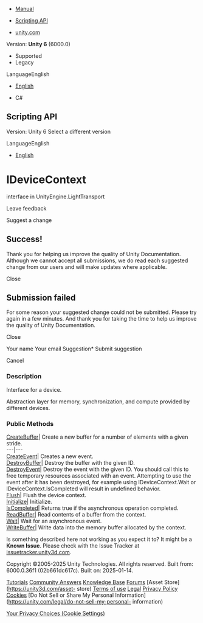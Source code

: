 [ ]()

  * [Manual](../Manual/index.html)
  * [Scripting API](../ScriptReference/index.html)

  * [unity.com](https://unity.com/)

Version: **Unity 6** (6000.0)

  * Supported
  * Legacy

LanguageEnglish

  * [English]()

  * C#

[ ](https://docs.unity3d.com)

## Scripting API

Version: Unity 6 Select a different version

LanguageEnglish

  * [English]()

# IDeviceContext

interface in UnityEngine.LightTransport

Leave feedback

Suggest a change

## Success!

Thank you for helping us improve the quality of Unity Documentation. Although
we cannot accept all submissions, we do read each suggested change from our
users and will make updates where applicable.

Close

## Submission failed

For some reason your suggested change could not be submitted. Please <a>try
again</a> in a few minutes. And thank you for taking the time to help us
improve the quality of Unity Documentation.

Close

Your name Your email Suggestion* Submit suggestion

Cancel

[ ]()

### Description

Interface for a device.

Abstraction layer for memory, synchronization, and compute provided by
different devices.

### Public Methods

[CreateBuffer](LightTransport.IDeviceContext.CreateBuffer.html)| Create a new
buffer for a number of elements with a given stride.  
---|---  
[CreateEvent](LightTransport.IDeviceContext.CreateEvent.html)| Creates a new
event.  
[DestroyBuffer](LightTransport.IDeviceContext.DestroyBuffer.html)| Destroy the
buffer with the given ID.  
[DestroyEvent](LightTransport.IDeviceContext.DestroyEvent.html)| Destroy the
event with the given ID. You should call this to free temporary resources
associated with an event. Attempting to use the event after it has been
destroyed, for example using IDeviceContext.Wait or IDeviceContext.IsCompleted
will result in undefined behavior.  
[Flush](LightTransport.IDeviceContext.Flush.html)| Flush the device context.  
[Initialize](LightTransport.IDeviceContext.Initialize.html)| Initialize.  
[IsCompleted](LightTransport.IDeviceContext.IsCompleted.html)| Returns true if
the asynchronous operation completed.  
[ReadBuffer](LightTransport.IDeviceContext.ReadBuffer.html)| Read contents of
a buffer from the context.  
[Wait](LightTransport.IDeviceContext.Wait.html)| Wait for an asynchronous
event.  
[WriteBuffer](LightTransport.IDeviceContext.WriteBuffer.html)| Write data into
the memory buffer allocated by the context.  
  
Is something described here not working as you expect it to? It might be a
**Known Issue**. Please check with the Issue Tracker at
[issuetracker.unity3d.com](https://issuetracker.unity3d.com).

Copyright ©2005-2025 Unity Technologies. All rights reserved. Built from:
6000.0.36f1 (02b661dc617c). Built on: 2025-01-14.

[Tutorials](https://unity3d.com/learn) [Community
Answers](https://answers.unity3d.com) [Knowledge
Base](https://support.unity3d.com/hc/en-us)
[Forums](https://forum.unity3d.com) [Asset Store](https://unity3d.com/asset-
store) [Terms of use](https://docs.unity3d.com/Manual/TermsOfUse.html)
[Legal](https://unity.com/legal) [Privacy
Policy](https://unity.com/legal/privacy-policy)
[Cookies](https://unity.com/legal/cookie-policy) [Do Not Sell or Share My
Personal Information](https://unity.com/legal/do-not-sell-my-personal-
information)

[Your Privacy Choices (Cookie Settings)](javascript:void\(0\);)

